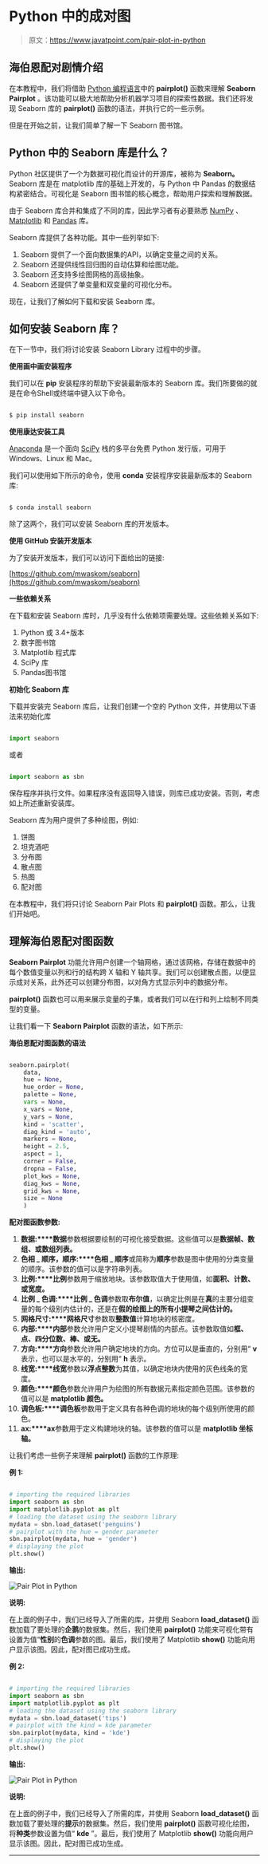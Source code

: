 # Python 中的成对图

> 原文：<https://www.javatpoint.com/pair-plot-in-python>

## 海伯恩配对剧情介绍

在本教程中，我们将借助 [Python 编程语言](https://www.javatpoint.com/python-tutorial)中的 **pairplot()** 函数来理解 **Seaborn Pairplot** 。该功能可以极大地帮助分析机器学习项目的探索性数据。我们还将发现 Seaborn 库的 **pairplot()** 函数的语法，并执行它的一些示例。

但是在开始之前，让我们简单了解一下 Seaborn 图书馆。

## Python 中的 Seaborn 库是什么？

Python 社区提供了一个为数据可视化而设计的开源库，被称为 **Seaborn。** Seaborn 库是在 matplotlib 库的基础上开发的，与 Python 中 Pandas 的数据结构紧密结合。可视化是 Seaborn 图书馆的核心概念，帮助用户探索和理解数据。

由于 Seaborn 库合并和集成了不同的库，因此学习者有必要熟悉 [NumPy](https://www.javatpoint.com/numpy-tutorial) 、 [Matplotlib](https://www.javatpoint.com/matplotlib) 和 [Pandas](https://www.javatpoint.com/python-pandas) 库。

Seaborn 库提供了各种功能。其中一些列举如下:

1.  Seaborn 提供了一个面向数据集的API，以确定变量之间的关系。
2.  Seaborn 还提供线性回归图的自动估算和绘图功能。
3.  Seaborn 还支持多绘图网格的高级抽象。
4.  Seaborn 还提供了单变量和双变量的可视化分布。

现在，让我们了解如何下载和安装 Seaborn 库。

## 如何安装 Seaborn 库？

在下一节中，我们将讨论安装 Seaborn Library 过程中的步骤。

**使用画中画安装程序**

我们可以在 **pip** 安装程序的帮助下安装最新版本的 Seaborn 库。我们所要做的就是在命令Shell或终端中键入以下命令。

```py

$ pip install seaborn

```

**使用康达安装工具**

[Anaconda](https://www.javatpoint.com/anaconda) 是一个面向 [SciPy](https://www.javatpoint.com/python-scipy) 栈的多平台免费 Python 发行版，可用于 Windows、Linux 和 Mac。

我们可以使用如下所示的命令，使用 **conda** 安装程序安装最新版本的 Seaborn 库:

```py

$ conda install seaborn

```

除了这两个，我们可以安装 Seaborn 库的开发版本。

**使用 GitHub 安装开发版本**

为了安装开发版本，我们可以访问下面给出的链接:

[https://github.com/mwaskom/seaborn](https://github.com/mwaskom/seaborn)

**一些依赖关系**

在下载和安装 Seaborn 库时，几乎没有什么依赖项需要处理。这些依赖关系如下:

1.  Python 或 3.4+版本
2.  数字图书馆
3.  Matplotlib 程式库
4.  SciPy 库
5.  Pandas图书馆

**初始化 Seaborn 库**

下载并安装完 Seaborn 库后，让我们创建一个空的 Python 文件，并使用以下语法来初始化库

```py

import seaborn

```

或者

```py

import seaborn as sbn

```

保存程序并执行文件。如果程序没有返回导入错误，则库已成功安装。否则，考虑如上所述重新安装库。

Seaborn 库为用户提供了多种绘图，例如:

1.  饼图
2.  坦克酒吧
3.  分布图
4.  散点图
5.  热图
6.  配对图

在本教程中，我们将只讨论 Seaborn Pair Plots 和 **pairplot()** 函数。那么，让我们开始吧。

## 理解海伯恩配对图函数

**Seaborn Pairplot** 功能允许用户创建一个轴网格，通过该网格，存储在数据中的每个数值变量以列和行的结构跨 X 轴和 Y 轴共享。我们可以创建散点图，以便显示成对关系，此外还可以创建分布图，以对角方式显示列中的数据分布。

**pairplot()** 函数也可以用来展示变量的子集，或者我们可以在行和列上绘制不同类型的变量。

让我们看一下 **Seaborn Pairplot** 函数的语法，如下所示:

**海伯恩配对图函数的语法**

```py

seaborn.pairplot(
    data,
    hue = None,
    hue_order = None,
    palette = None,
    vars = None,
    x_vars = None,
    y_vars = None,
    kind = 'scatter',
    diag_kind = 'auto',
    markers = None,
    height = 2.5,
    aspect = 1,
    corner = False,
    dropna = False,
    plot_kws = None,
    diag_kws = None,
    grid_kws = None,
    size = None
    )

```

**配对图函数参数:**

1.  **数据:****数据**参数根据要绘制的可视化接受数据。这些值可以是**数据帧、数组、**或**数组列表。**
2.  **色相 _ 顺序，顺序:****色相 _ 顺序**或简称为**顺序**参数是图中使用的分类变量的顺序。该参数的值可以是字符串列表。
3.  **比例:****比例**参数用于缩放地块。该参数取值大于使用值，如**面积、计数、**或**宽度。**
4.  **比例 _ 色调:****比例 _ 色调**参数取**布尔值**，以确定比例是在**真**的主要分组变量的每个级别内估计的，还是在**假的绘图上的所有小提琴之间估计的。**
5.  **网格尺寸:****网格尺寸**参数取**整数值**计算地块的核密度。
6.  **内部:****内部**参数允许用户定义小提琴剧情的内部点。该参数取值如**框、点、四分位数、棒、**或**无。**
7.  **方向:****方向**参数允许用户确定地块的方向。方位可以是垂直的，分别用“ **v** 表示，也可以是水平的，分别用“ **h** 表示。
8.  **线宽:****线宽**参数以**浮点整数**为其值，以确定地块内使用的灰色线条的宽度。
9.  **颜色:****颜色**参数允许用户为绘图的所有数据元素指定颜色范围。该参数的值可以是 **matplotlib 颜色。**
10.  **调色板:****调色板**参数用于定义具有各种色调的地块的每个级别所使用的颜色。
11.  **ax:****ax**参数用于定义构建地块的轴。该参数的值可以是 **matplotlib 坐标轴。**

让我们考虑一些例子来理解 **pairplot()** 函数的工作原理:

**例 1:**

```py

# importing the required libraries
import seaborn as sbn
import matplotlib.pyplot as plt
# loading the dataset using the seaborn library
mydata = sbn.load_dataset('penguins')
# pairplot with the hue = gender parameter
sbn.pairplot(mydata, hue = 'gender')
# displaying the plot
plt.show()

```

**输出:**

![Pair Plot in Python](img/886cc90c00ccdda07fa84bba790054fc.png)

**说明:**

在上面的例子中，我们已经导入了所需的库，并使用 Seaborn **load_dataset()** 函数加载了要处理的**企鹅**的数据集。然后，我们使用 **pairplot()** 功能来可视化带有设置为值“**性别**的**色调**参数的图。最后，我们使用了 Matplotlib **show()** 功能向用户显示该图。因此，配对图已成功生成。

**例 2:**

```py

# importing the required libraries
import seaborn as sbn
import matplotlib.pyplot as plt
# loading the dataset using the seaborn library
mydata = sbn.load_dataset('tips')
# pairplot with the kind = kde parameter
sbn.pairplot(mydata, kind = 'kde')
# displaying the plot
plt.show()

```

**输出:**

![Pair Plot in Python](img/ea9f574bbc28a2b605425cd9d6bae2d0.png)

**说明:**

在上面的例子中，我们已经导入了所需的库，并使用 Seaborn **load_dataset()** 函数加载了要处理的**提示**的数据集。然后，我们使用 **pairplot()** 函数可视化绘图，将**种类**参数设置为值“ **kde** ”。最后，我们使用了 Matplotlib **show()** 功能向用户显示该图。因此，配对图已成功生成。

* * *